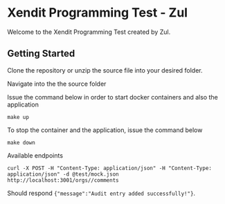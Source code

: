 # Xendit Programming Test - Zul

Welcome to the Xendit Programming Test created by Zul.

## Getting Started

Clone the repository or unzip the source file into your desired folder.

Navigate into the the source folder

Issue the command below in order to start docker containers and also the application

```
make up
```

To stop the container and the application, issue the command below

```
make down
```

Available endpoints

```
curl -X POST -H "Content-Type: application/json" -H "Content-Type: application/json" -d @test/mock.json http://localhost:3001/orgs//comments
```

Should respond `{"message":"Audit entry added successfully!"}`.

